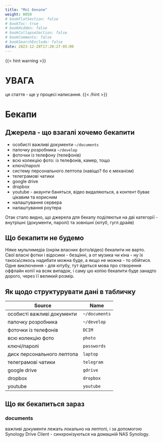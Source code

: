 ```yaml
---
title: "Мої бекапи"
weight: 0050
# bookFlatSection: false
# bookToc: true
# bookHidden: false
# bookCollapseSection: false
# bookComments: false
# bookSearchExclude: false
date: 2023-12-28T17:20:27-05:00
---
```


{{< hint warning >}}
# УВАГА
ця стаття - ще у процесі написання.
{{< /hint >}}

# Бекапи

## Джерела - що взагалі хочемо бекапити

- особисті важливі документи `~/documents`
- папочку розробника `~/develop`
- фоточки із телефону (телефонів)
- всю колекцію фото: із телефонів, камер, тощо
- ключі/паролі
- систему персонального лептопа (навіщо? бо є механізм)
- телеграмові чатики
- google drive
- dropbox
- youtube - акаунти баняться, відео видаляються, а контент буває цікавим та корисним
- налаштування сервера
- налаштування роутера

Отак стало видно, що джерела для бекапу поділяютья на дві категорії - внутрішні (документи, паролі) та зовнішні (ютуб, гугл драйв)

## Що бекапити не будемо

Ніяке мультимедіа (окрім власних фото/відео) бекапити не варто.  
Свої власні фотки і відосики - безцінні, а от музика чи кіна - ну їх такось\сякось надибати можна буде, а якщо не можна - то обійтися.  
Одне виключення - для ютубу, тут йдеться мова про створення оффлайн копії на всяк випадок, і саму цю копію бекапити буде занадто дорого, через її великий розмір.

## Як щодо структурувати дані в табличку

| Source                     | Name          |
| -------------------------- | ------------- |
| особисті важливі документи | `~/documents` |
| папочку розробника         | `~/develop`   |
| фоточки із телефонів       | `DCIM`        |
| всю колекцію фото          | `photo`       |
| ключі/паролі               | `passwords`   |
| диск персонального лептопа | `laptop`      |
| телеграмові чатики         | `telegram`    |
| google drive               | `gdrive`      |
| dropbox                    | `dropbox`     |
| youtube                    | `youtube`     |

## Що як бекапиться зараз

### documents

важливі документи лежать локально на лептопі, і за допомогою Synology Drive Client - синхронізуються на домашній NAS Synology.
